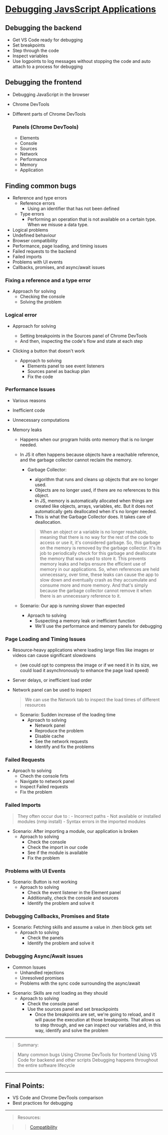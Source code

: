 # [Debugging JavsScript Applications](https://app.pluralsight.com/library/courses/javascript-debugging-applications/table-of-contents)

## Debugging the backend

 - Get VS Code ready for debugging
 - Set breakpoints
 - Step through the code
 - Inspect variables
 - Use logpoints to log messages without stopping the code and auto attach to a process for debugging 

 ## Debugging the frontend

 - Debugging JavaScript in the browser
 - Chrome DevTools
 - Different parts of Chrome DevTools 

    ### Panels (Chrome DevTools)
    - Elements
    - Console
    - Sources
    - Network
    - Performance
    - Memory 
    - Application

## Finding common bugs

 - Reference and type errors 
   * Reference errors
        * Using an identifier that has not  been defined
   * Type errors 
        * Performing an operation that is not available on a certain type. When we misuse a data type.
 - Logical problems
 - Undefined behaviour
 - Browser compatibility
 - Performance, page loading, and timing issues
 - Failed requests to the backend
 - Failed imports
 - Problems with UI events
 - Callbacks, promises, and async/await issues

 ### Fixing a reference and a type error

 - Approach for solving
    * Checking the console
    * Solving the problem

### Logical error

 - Approach for solving
    * Setting breakpoints in the Sources panel of Chrome DevTools
    * And then, inspecting the code's flow and state at each step

 - Clicking a button that doesn't work
    * Approach to solving
        * Elements panel to see event listeners
        * Sources panel as backup plan
        * Fix the code

### Performance Issues

- Various reasons
- Inefficient code
- Unnecessary computations
- Memory leaks

    * Happens when our program holds onto memory that is no longer needed.
    * In JS it often happens because objects have a reachable reference, and the garbage collector cannot reclaim the memory.
        * Garbage Collector: 
            * algorithm that runs and cleans up objects that are no longer used.
            * Objects are no longer used, if there are no references to this object.
            * In JS, memory is automatically allocated when things are created like objects, arrays, variables, etc. But it does not automatically gets deallocated when it's no longer needed.
            * This is what the Garbage Collector does. It takes care of deallocation. 

            > When an object or a variable is no longer reachable, meaning that there is no way for the rest of the code to access or use it, it's considered garbage. So, this garbage on the memory is removed by the garbage collector. It's its job to periodically check for this garbage and deallocate the memory that was used to store it. This prevents memory leaks and helps ensure the efficient use of memory in our applications. So, when references are held unnecessary, over time, these leaks can cause the app to slow down and eventually crash as they accumulate and consume more and more memory. And that's simply because the garbage collector cannot remove it when there is an unnecessary reference to it. 
    
    * Scenario: Our app is running slower than expected
        * Aproach to solving
            * Suspecting a memory leak or inefficient function
            * We'll use the performance and memory panels for debugging

### Page Loading and Timing Issues

- Resource‑heavy applications where loading large files like images or videos can cause significant slowdowns 
    * (we could opt to compress the image or if we need it in its size, we could load it asynchronously to enhance the page load speed)
- Server delays, or inefficient load order
- Network panel can be used to inspect
    > We can use the Network tab to inspect the load times of different resources

    * Scenario: Sudden increase of the loading time
        * Aproach to solving
            * Network panel
            * Reproduce the problem
            * Disable cache
            * See the network requests 
            * Identify and fix the problems

### Failed Requests

- Aproach to solving
    * Chech the console firts
    * Navigate to network panel
    * Inspect Failed requests
    * Fix the problem

### Failed Imports

> They often occur due to :
    - Incorrect paths
    - Not available or installed modules (nmp install) 
    - Syntax errors in the imported modules   
    

  * Scenario: After importing a module, our application is broken
      * Aproach to solving
          * Check the console
          * Check the import in our code
          * See if the module is available
          * Fix the problem

### Problems with UI Events

 * Scenario: Button is not working
    * Aproach to solving
        * Check the event listener in the Element panel
        * Additionally, check the console and sources
        * Identify the problem and solve it

### Debugging Callbacks, Promises and State

 * Scenario: Fetching skills and assume a value in .then block gets set
    * Aproach to solving
        * Check the panels
        * Identify the problem and solve it

### Debugging Async/Await issues

- Common Issues
    - Unhandled rejections
    - Unresolved promises
    - Problems with the sync code surrounding the async/await 

 * Scenario: Skills are not loading as they should
    * Aproach to solving
        * Check the console panel
        * Use the sources panel and set breackpoints
            * Once the breakpoints are set, we're going to reload, and it will pause the execution at those breakpoints. That allows us to step through, and we can inspect our variables and, in this way, identify and solve the problem

***

> Summary:

> Many common bugs
> Using Chrome DevTools for frontend
> Using VS Code for backend and other scripts
> Debugging happens throughout the entire software lifecycle

***

## Final Points:

- VS Code and Chrome DevTools comparison
- Best practices for debugging

***
> Resources:

>> [Compatibility](https://caniuse.com/)

